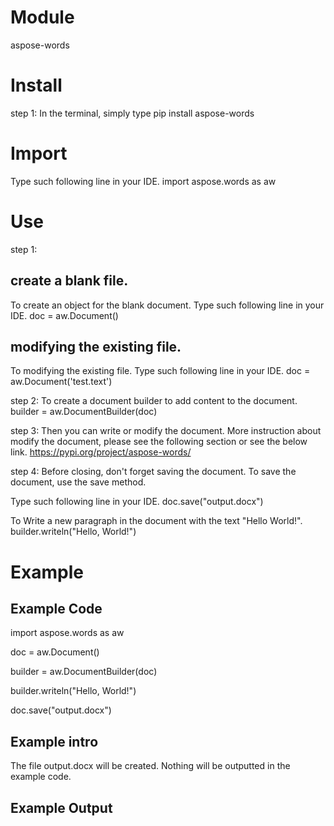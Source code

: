 # Module
aspose-words

# Install
step 1: 
In the terminal, simply type
pip install aspose-words

# Import
Type such following line in your IDE.
import aspose.words as aw

# Use
step 1:
## create a blank file.
To create an object for the blank document.
Type such following line in your IDE.
doc = aw.Document()

## modifying the existing file.
To modifying the existing file.
Type such following line in your IDE.
doc = aw.Document('test.text')

step 2:
To create a document builder to add content to the document.
builder = aw.DocumentBuilder(doc)

step 3:
Then you can write or modify the document.
More instruction about modify the document, 
please see the following section or see the below link.
https://pypi.org/project/aspose-words/

step 4:
Before closing, don't forget saving the document.
To save the document, use the save method.

Type such following line in your IDE.
doc.save("output.docx")

To Write a new paragraph in the document with the text "Hello World!".
builder.writeln("Hello, World!")

# Example
## Example Code
import aspose.words as aw

doc = aw.Document()

builder = aw.DocumentBuilder(doc)

builder.writeln("Hello, World!")

doc.save("output.docx")

## Example intro
The file output.docx will be created. 
Nothing will be outputted in the example code.

## Example Output
